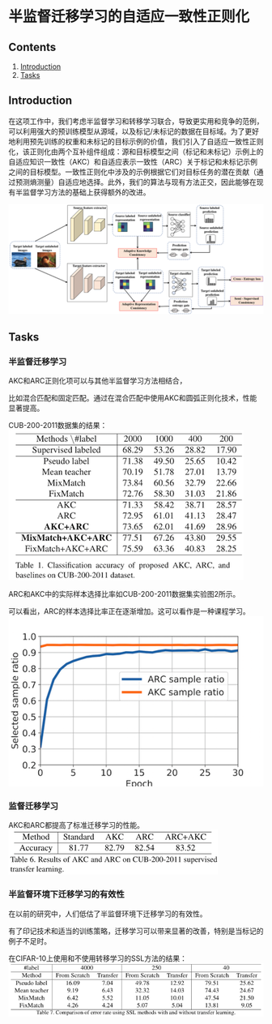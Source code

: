 # 半监督迁移学习的自适应一致性正则化

## Contents
1. [Introduction](#Introduction)
2. [Tasks](#Tasks)


## Introduction

在这项工作中，我们考虑半监督学习和转移学习联合，导致更实用和竞争的范例，可以利用强大的预训练模型从源域，以及标记/未标记的数据在目标域。为了更好地利用预先训练的权重和未标记的目标示例的价值，我们引入了自适应一致性正则化，该正则化由两个互补组件组成：源和目标模型之间（标记和未标记）示例上的自适应知识一致性（AKC）和自适应表示一致性（ARC）关于标记和未标记示例之间的目标模型。一致性正则化中涉及的示例根据它们对目标任务的潜在贡献（通过预测熵测量）自适应地选择。此外，我们的算法与现有方法正交，因此能够在现有半监督学习方法的基础上获得额外的改进。

![model](figs/model.png)

## Tasks
### 半监督迁移学习
AKC和ARC正则化项可以与其他半监督学习方法相结合，

比如混合匹配和固定匹配。通过在混合匹配中使用AKC和圆弧正则化技术，性能显著提高。

CUB-200-2011数据集的结果：
![cub200](figs/cub200.png)

ARC和AKC中的实际样本选择比率如CUB-200-2011数据集实验图2所示。

可以看出，ARC的样本选择比率正在逐渐增加。这可以看作是一种课程学习。  
![sample_ratio](figs/sample_ratio.png)

### 监督迁移学习
AKC和ARC都提高了标准迁移学习的性能。
![supervised](figs/supervised.png)

### 半监督环境下迁移学习的有效性
在以前的研究中，人们低估了半监督环境下迁移学习的有效性。

有了印记技术和适当的训练策略，迁移学习可以带来显著的改善，特别是当标记的例子不足时。

在CIFAR-10上使用和不使用转移学习的SSL方法的结果：
![tf_ssl](figs/tf_ssl.png)  



